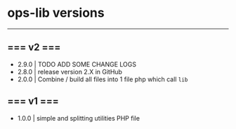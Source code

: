 # ops-lib versions

---
## === v2 ===
- 2.9.0 | TODO ADD SOME CHANGE LOGS
- 2.8.0 | release version 2.X in GitHub
- 2.0.0 | Combine / build all files into 1 file php which call ``lib``
## === v1 ===
- 1.0.0 | simple and splitting utilities PHP file

